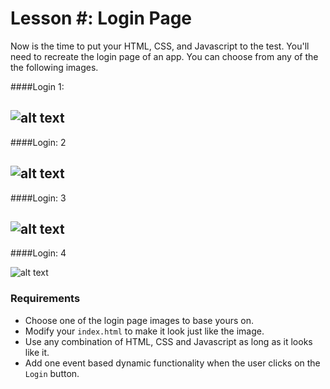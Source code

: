 # Lesson #: Login Page

Now is the time to put your HTML, CSS, and Javascript to the test. You'll need to recreate the login page of an app. You can choose from any of the the following images.

####Login 1:

![alt text][login1]
---

####Login: 2

![alt text][login2]
---

####Login: 3

![alt text][login3]
---

####Login: 4

![alt text][login4]

### Requirements

- Choose one of the login page images to base yours on.
- Modify your `index.html`  to make it look just like the image.
- Use any combination of HTML, CSS and Javascript as long as it looks like it.
- Add one event based dynamic functionality when the user clicks on the `Login` button.

[login1]: https://github.com/khoadnguyen/front-end-challenges/raw/master/lesson-5/img/login-1.jpg "Login 1"
[login2]: https://github.com/khoadnguyen/front-end-challenges/raw/master/lesson-5/img/login-2.jpg "Login 2"
[login3]: https://github.com/khoadnguyen/front-end-challenges/raw/master/lesson-5/img/login-3.jpg "Login 3"
[login4]: https://github.com/khoadnguyen/front-end-challenges/raw/master/lesson-5/img/login-4.jpg "Login 4"